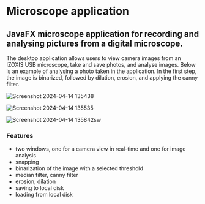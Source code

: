 # Microscope application

## JavaFX microscope application for recording and analysing pictures from a digital microscope.

The desktop application allows users to view camera images from an IZOXIS USB microscope, take and save photos, and analyse images. Below is an example of analysing a photo taken in the application. In the first step, the image is binarized, followed by dilation, erosion, and applying the canny filter.

![Screenshot 2024-04-14 135438](https://github.com/ZuzannaSlobodzian/microscope-app/assets/97484679/7b8acf89-c948-457c-b3dc-1a214a2658be)

![Screenshot 2024-04-14 135535](https://github.com/ZuzannaSlobodzian/microscope-app/assets/97484679/1327f021-5ebe-42a0-b743-8c77cbfc2a9f)

![Screenshot 2024-04-14 135842sw](https://github.com/ZuzannaSlobodzian/microscope-app/assets/97484679/28bbb7bf-8fbb-43d6-97c5-4c7017207e06)

### Features
* two windows, one for a camera view in real-time and one for image analysis
* snapping
* binarization of the image with a selected threshold
* median filter, canny filter
* erosion, dilation
* saving to local disk
* loading from local disk
